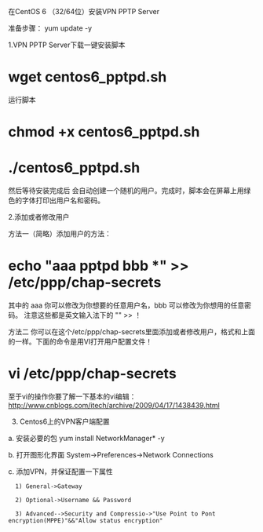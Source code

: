 在CentOS 6 （32/64位）安装VPN PPTP Server

准备步骤： yum update -y

1.VPN PPTP Server下载一键安装脚本

# wget centos6_pptpd.sh

运行脚本
# chmod +x centos6_pptpd.sh
# ./centos6_pptpd.sh

然后等待安装完成后 会自动创建一个随机的用户。完成时，脚本会在屏幕上用绿色的字体打印出用户名和密码。



2.添加或者修改用户

方法一（简略）添加用户的方法：
# echo "aaa pptpd bbb *"  >> /etc/ppp/chap-secrets

其中的 aaa 你可以修改为你想要的任意用户名，bbb 可以修改为你想用的任意密码。
注意这些都是英文输入法下的 "" >>    ！

方法二
你可以在这个/etc/ppp/chap-secrets里面添加或者修改用户，格式和上面的一样。下面的命令是用VI打开用户配置文件！
# vi /etc/ppp/chap-secrets

至于vi的操作你要了解一下基本的vi编辑：
http://www.cnblogs.com/itech/archive/2009/04/17/1438439.html

3. Centos6上的VPN客户端配置

  a. 安装必要的包   yum install NetworkManager* -y
  
  b. 打开图形化界面 System->Preferences->Network Connections
  
  c. 添加VPN，并保证配置一下属性
  
      1) General->Gateway
      
      2) Optional->Username && Password
      
      3) Advanced-->Security and Compressio->"Use Point to Pont encryption(MPPE)"&&"Allow status encryption"

